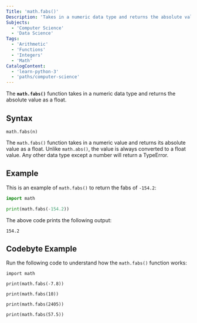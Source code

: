 ```yaml
---
Title: 'math.fabs()'
Description: 'Takes in a numeric data type and returns the absolute value as a float.'
Subjects:
  - 'Computer Science'
  - 'Data Science'
Tags:
  - 'Arithmetic'
  - 'Functions'
  - 'Integers'
  - 'Math'
CatalogContent:
  - 'learn-python-3'
  - 'paths/computer-science'
---
```


The **`math.fabs()`** function takes in a numeric data type and returns the absolute value as a float.

## Syntax

```pseudo
math.fabs(n)
```

The `math.fabs()` function takes in a numeric value and returns its absolute value as a float. Unlike `math.abs()`, the value is always converted to a float value. Any other data type except a number will return a TypeError.

## Example

This is an example of `math.fabs()` to return the fabs of `-154.2`:

```py
import math

print(math.fabs(-154.2))
```

The above code prints the following output:

```shell
154.2
```

## Codebyte Example

Run the following code to understand how the `math.fabs()` function works:

```codebyte/python
import math

print(math.fabs(-7.8))

print(math.fabs(10))

print(math.fabs(2405))

print(math.fabs(57.5))
```